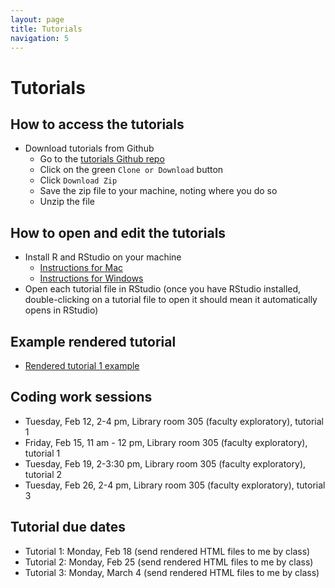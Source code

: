 ```yaml
---
layout: page
title: Tutorials
navigation: 5
---
```

# Tutorials
## How to access the tutorials
* Download tutorials from Github
  - Go to the [tutorials Github repo](https://github.com/lcthomas/eng682s19-tutorials)
  - Click on the green `Clone or Download` button
  - Click `Download Zip`
  - Save the zip file to your machine, noting where you do so
  - Unzip the file

## How to open and edit the tutorials
* Install R and RStudio on your machine
  - [Instructions for Mac](https://medium.com/@GalarnykMichael/install-r-and-rstudio-on-mac-e911606ce4f4)
  - [Instructions for Windows](https://medium.com/@GalarnykMichael/install-r-and-rstudio-on-windows-5f503f708027)
* Open each tutorial file in RStudio (once you have RStudio installed, double-clicking on a tutorial file to open it should mean it automatically opens in RStudio)

## Example rendered tutorial
* [Rendered tutorial 1 example](https://lindsaythomas.net/eng682s19/tutorial-1.html)

## Coding work sessions
* Tuesday, Feb 12, 2-4 pm, Library room 305 (faculty exploratory), tutorial 1
* Friday, Feb 15, 11 am - 12 pm, Library room 305 (faculty exploratory), tutorial 1
* Tuesday, Feb 19, 2-3:30 pm, Library room 305 (faculty exploratory), tutorial 2
* Tuesday, Feb 26, 2-4 pm, Library room 305 (faculty exploratory), tutorial 3

## Tutorial due dates
* Tutorial 1: Monday, Feb 18 (send rendered HTML files to me by class)
* Tutorial 2: Monday, Feb 25 (send rendered HTML files to me by class)
* Tutorial 3: Monday, March 4 (send rendered HTML files to me by class)

